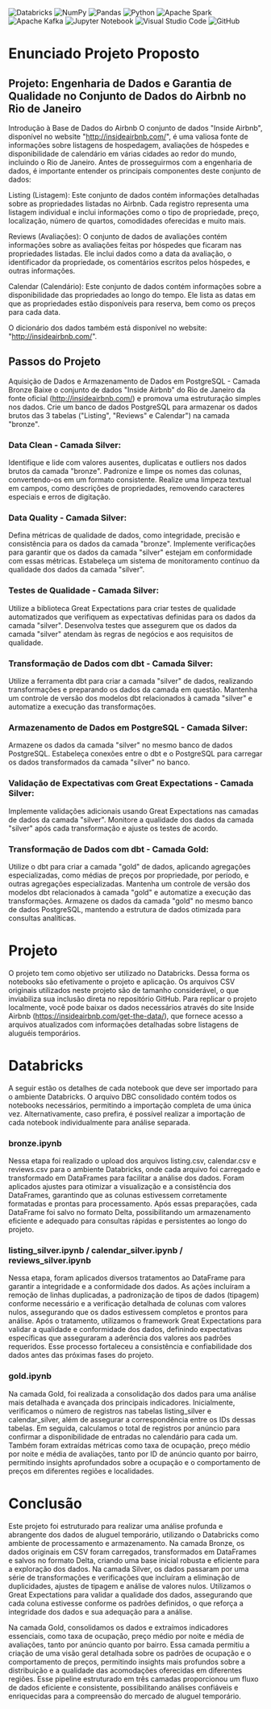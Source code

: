 ![Databricks](https://img.shields.io/badge/databricks-222832?style=for-the-badge&logo=databricks)
![NumPy](https://img.shields.io/badge/numpy-%23013243.svg?style=for-the-badge&logo=numpy&logoColor=white)
![Pandas](https://img.shields.io/badge/pandas-%23150458.svg?style=for-the-badge&logo=pandas&logoColor=white)
![Python](https://img.shields.io/badge/python-3670A0?style=for-the-badge&logo=python&logoColor=ffdd54)
![Apache Spark](https://img.shields.io/badge/Apache%20Spark-FDEE21?style=for-the-badge&logo=apachespark&logoColor=black)
![Apache Kafka](https://img.shields.io/badge/Apache%20Kafka-000?style=for-the-badge&logo=apachekafka)
![Jupyter Notebook](https://img.shields.io/badge/jupyter-white?style=for-the-badge&logo=jupyter&logoColor=orange)
![Visual Studio Code](https://img.shields.io/badge/Visual%20Studio%20Code-0078d7.svg?style=for-the-badge&logo=visual-studio-code&logoColor=white)
![GitHub](https://img.shields.io/badge/github-%23121011.svg?style=for-the-badge&logo=github&logoColor=white)

# Enunciado Projeto Proposto

## Projeto: Engenharia de Dados e Garantia de Qualidade no Conjunto de Dados do Airbnb no Rio de Janeiro
Introdução à Base de Dados do Airbnb
O conjunto de dados "Inside Airbnb", disponível no website "http://insideairbnb.com/", é uma valiosa fonte de informações sobre listagens de hospedagem, avaliações de hóspedes e disponibilidade de calendário em várias cidades ao redor do mundo, incluindo o Rio de Janeiro. Antes de prosseguirmos com a engenharia de dados, é importante entender os principais componentes deste conjunto de dados:

Listing (Listagem): Este conjunto de dados contém informações detalhadas sobre as propriedades listadas no Airbnb. Cada registro representa uma listagem individual e inclui informações como o tipo de propriedade, preço, localização, número de quartos, comodidades oferecidas e muito mais.

Reviews (Avaliações): O conjunto de dados de avaliações contém informações sobre as avaliações feitas por hóspedes que ficaram nas propriedades listadas. Ele inclui dados como a data da avaliação, o identificador da propriedade, os comentários escritos pelos hóspedes, e outras informações.

Calendar (Calendário): Este conjunto de dados contém informações sobre a disponibilidade das propriedades ao longo do tempo. Ele lista as datas em que as propriedades estão disponíveis para reserva, bem como os preços para cada data.

O dicionário dos dados também está disponível no website: "http://insideairbnb.com/".

## Passos do Projeto
Aquisição de Dados e Armazenamento de Dados em PostgreSQL - Camada Bronze
Baixe o conjunto de dados "Inside Airbnb" do Rio de Janeiro da fonte oficial (http://insideairbnb.com/) e promova uma estruturação simples nos dados.
Crie um banco de dados PostgreSQL para armazenar os dados brutos das 3 tabelas ("Listing", "Reviews" e Calendar") na camada "bronze".

### Data Clean - Camada Silver:
Identifique e lide com valores ausentes, duplicatas e outliers nos dados brutos da camada "bronze".
Padronize e limpe os nomes das colunas, convertendo-os em um formato consistente.
Realize uma limpeza textual em campos, como descrições de propriedades, removendo caracteres especiais e erros de digitação.

### Data Quality - Camada Silver:
Defina métricas de qualidade de dados, como integridade, precisão e consistência para os dados da camada "bronze".
Implemente verificações para garantir que os dados da camada "silver" estejam em conformidade com essas métricas.
Estabeleça um sistema de monitoramento contínuo da qualidade dos dados da camada "silver".

### Testes de Qualidade - Camada Silver:
Utilize a biblioteca Great Expectations para criar testes de qualidade automatizados que verifiquem as expectativas definidas para os dados da camada "silver".
Desenvolva testes que assegurem que os dados da camada "silver" atendam às regras de negócios e aos requisitos de qualidade.

### Transformação de Dados com dbt - Camada Silver:
Utilize a ferramenta dbt para criar a camada "silver" de dados, realizando transformações e preparando os dados da camada em questão.
Mantenha um controle de versão dos modelos dbt relacionados à camada "silver" e automatize a execução das transformações.
 
### Armazenamento de Dados em PostgreSQL - Camada Silver:
Armazene os dados da camada "silver" no mesmo banco de dados PostgreSQL.
Estabeleça conexões entre o dbt e o PostgreSQL para carregar os dados transformados da camada "silver" no banco.

### Validação de Expectativas com Great Expectations - Camada Silver:
Implemente validações adicionais usando Great Expectations nas camadas de dados da camada "silver".
Monitore a qualidade dos dados da camada "silver" após cada transformação e ajuste os testes de acordo.

### Transformação de Dados com dbt - Camada Gold:
Utilize o dbt para criar a camada "gold" de dados, aplicando agregações especializadas, como médias de preços por propriedade, por período, e outras agregações especializadas.
Mantenha um controle de versão dos modelos dbt relacionados à camada "gold" e automatize a execução das transformações.
Armazene os dados da camada "gold" no mesmo banco de dados PostgreSQL, mantendo a estrutura de dados otimizada para consultas analíticas.


# Projeto

O projeto tem como objetivo ser utilizado no Databricks. Dessa forma os notebooks são efetivamente o projeto e aplicação. Os arquivos CSV originais utilizados neste projeto são de tamanho considerável, o que inviabiliza sua inclusão direta no repositório GitHub. Para replicar o projeto localmente, você pode baixar os dados necessários através do site Inside Airbnb (https://insideairbnb.com/get-the-data/), que fornece acesso a arquivos atualizados com informações detalhadas sobre listagens de aluguéis temporários.


# Databricks

A seguir estão os detalhes de cada notebook que deve ser importado para o ambiente Databricks. O arquivo DBC consolidado contém todos os notebooks necessários, permitindo a importação completa de uma única vez. Alternativamente, caso prefira, é possível realizar a importação de cada notebook individualmente para análise separada.

### bronze.ipynb

Nessa etapa foi realizado o upload dos arquivos listing.csv, calendar.csv e reviews.csv para o ambiente Databricks, onde cada arquivo foi carregado e transformado em DataFrames para facilitar a análise dos dados. Foram aplicados ajustes para otimizar a visualização e a consistência dos DataFrames, garantindo que as colunas estivessem corretamente formatadas e prontas para processamento. Após essas preparações, cada DataFrame foi salvo no formato Delta, possibilitando um armazenamento eficiente e adequado para consultas rápidas e persistentes ao longo do projeto.

### listing_silver.ipynb / calendar_silver.ipynb / reviews_silver.ipynb

Nessa etapa, foram aplicados diversos tratamentos ao DataFrame para garantir a integridade e a conformidade dos dados. As ações incluíram a remoção de linhas duplicadas, a padronização de tipos de dados (tipagem) conforme necessário e a verificação detalhada de colunas com valores nulos, assegurando que os dados estivessem completos e prontos para análise. Após o tratamento, utilizamos o framework Great Expectations para validar a qualidade e conformidade dos dados, definindo expectativas específicas que asseguraram a aderência dos valores aos padrões requeridos. Esse processo fortaleceu a consistência e confiabilidade dos dados antes das próximas fases do projeto.

### gold.ipynb

Na camada Gold, foi realizada a consolidação dos dados para uma análise mais detalhada e avançada dos principais indicadores. Inicialmente, verificamos o número de registros nas tabelas listing_silver e calendar_silver, além de assegurar a correspondência entre os IDs dessas tabelas. Em seguida, calculamos o total de registros por anúncio para confirmar a disponibilidade de entradas no calendário para cada um. Também foram extraídas métricas como taxa de ocupação, preço médio por noite e média de avaliações, tanto por ID de anúncio quanto por bairro, permitindo insights aprofundados sobre a ocupação e o comportamento de preços em diferentes regiões e localidades.


# Conclusão  
Este projeto foi estruturado para realizar uma análise profunda e abrangente dos dados de aluguel temporário, utilizando o Databricks como ambiente de processamento e armazenamento. Na camada Bronze, os dados originais em CSV foram carregados, transformados em DataFrames e salvos no formato Delta, criando uma base inicial robusta e eficiente para a exploração dos dados. Na camada Silver, os dados passaram por uma série de transformações e verificações que incluíram a eliminação de duplicidades, ajustes de tipagem e análise de valores nulos. Utilizamos o Great Expectations para validar a qualidade dos dados, assegurando que cada coluna estivesse conforme os padrões definidos, o que reforça a integridade dos dados e sua adequação para a análise.

Na camada Gold, consolidamos os dados e extraímos indicadores essenciais, como taxa de ocupação, preço médio por noite e média de avaliações, tanto por anúncio quanto por bairro. Essa camada permitiu a criação de uma visão geral detalhada sobre os padrões de ocupação e o comportamento de preços, permitindo insights mais profundos sobre a distribuição e a qualidade das acomodações oferecidas em diferentes regiões. Esse pipeline estruturado em três camadas proporcionou um fluxo de dados eficiente e consistente, possibilitando análises confiáveis e enriquecidas para a compreensão do mercado de aluguel temporário.




